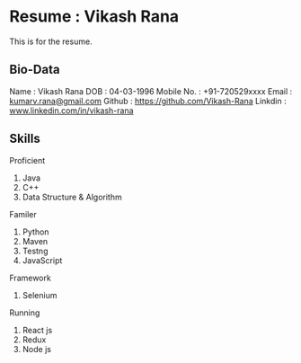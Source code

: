 # Resume : Vikash Rana
This is for the resume.

## Bio-Data
Name : Vikash Rana
DOB : 04-03-1996
Mobile No. : +91-720529xxxx
Email : kumarv.rana@gmail.com
Github : https://github.com/Vikash-Rana
Linkdin : www.linkedin.com/in/vikash-rana

## Skills

Proficient
1. Java
2. C++
3. Data Structure & Algorithm

Familer
1. Python
2. Maven
3. Testng
4. JavaScript

Framework 
1. Selenium

Running
1. React js
2. Redux
3. Node js